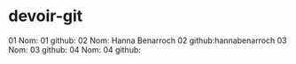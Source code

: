 # devoir-git
01 Nom:
01 github:
02 Nom: Hanna Benarroch
02 github:hannabenarroch
03 Nom:
03 github:
04 Nom:
04 github: